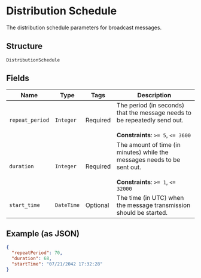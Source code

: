 
# Distribution Schedule

The distribution schedule parameters for broadcast messages.

## Structure

`DistributionSchedule`

## Fields

| Name | Type | Tags | Description |
|  --- | --- | --- | --- |
| `repeat_period` | `Integer` | Required | The period (in seconds) that the message needs to be repeatedly send out.<br><br>**Constraints**: `>= 5`, `<= 3600` |
| `duration` | `Integer` | Required | The amount of time (in minutes) while the messages needs to be sent out.<br><br>**Constraints**: `>= 1`, `<= 32000` |
| `start_time` | `DateTime` | Optional | The time (in UTC) when the message transmission should be started. |

## Example (as JSON)

```json
{
  "repeatPeriod": 70,
  "duration": 68,
  "startTime": "07/21/2042 17:32:28"
}
```

